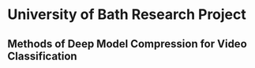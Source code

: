 # University of Bath Research Project

## Methods of Deep Model Compression for Video Classification
